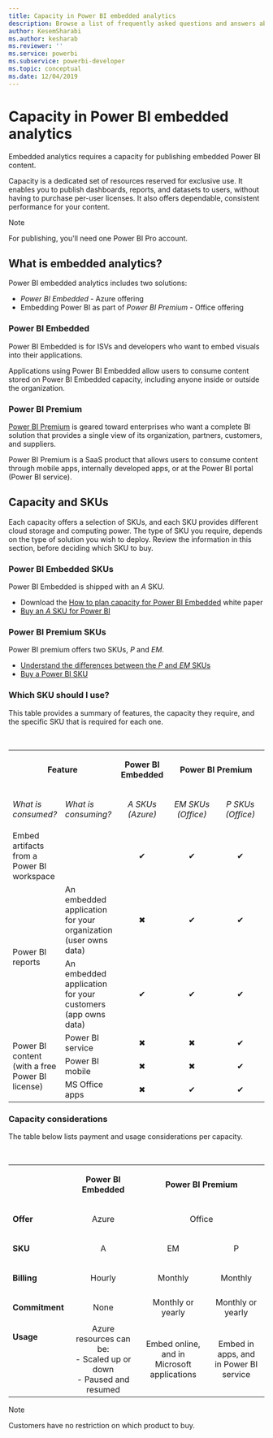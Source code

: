 ```yaml
---
title: Capacity in Power BI embedded analytics
description: Browse a list of frequently asked questions and answers about Power BI Embedded.
author: KesemSharabi
ms.author: kesharab
ms.reviewer: ''
ms.service: powerbi
ms.subservice: powerbi-developer
ms.topic: conceptual
ms.date: 12/04/2019 
---
```


# Capacity in Power BI embedded analytics

Embedded analytics requires a capacity for publishing embedded Power BI content.

Capacity is a dedicated set of resources reserved for exclusive use. It enables you to publish dashboards, reports, and datasets to users, without having to purchase per-user licenses. It also offers dependable, consistent performance for your content.

>[!NOTE]
>For publishing, you'll need one Power BI Pro account.

## What is embedded analytics?

Power BI embedded analytics includes two solutions:
* *Power BI Embedded*  - Azure offering
* Embedding Power BI as part of *Power BI Premium*  - Office offering

### Power BI Embedded

Power BI Embedded is for ISVs and developers who want to embed visuals into their applications.

Applications using Power BI Embedded allow users to consume content stored on Power BI Embedded capacity, including anyone inside or outside the organization.

### Power BI Premium

[Power BI Premium](../service-premium-what-is.md) is geared toward enterprises who want a complete BI solution that provides a single view of its organization, partners, customers, and suppliers.

Power BI Premium is a SaaS product that allows users to consume content through mobile apps, internally developed apps, or at the Power BI portal (Power BI service).

## Capacity and SKUs

Each capacity offers a selection of SKUs, and each SKU provides different cloud storage and computing power. The type of SKU you require, depends on the type of solution you wish to deploy. Review the information in this section, before deciding which SKU to buy.

### Power BI Embedded SKUs

Power BI Embedded is shipped with an *A* SKU.
* Download the [How to plan capacity for Power BI Embedded](https://aka.ms/pbiewhitepaper) white paper
* [Buy an *A* SKU for Power BI](https://azure.microsoft.com/pricing/details/power-bi-embedded/)

### Power BI Premium SKUs

Power BI premium offers two SKUs, *P* and *EM*.
* [Understand the differences between the *P* and *EM* SKUs](../service-premium-what-is.md#subscriptions-and-licensing)
* [Buy a Power BI SKU](../service-admin-premium-purchase.md)

### Which SKU should I use?

This table provides a summary of features, the capacity they require, and the specific SKU that is required for each one. 

</br>
<table>
<col width="20%">
<col width="20%">
<col width="20%">
<col width="20%">
<col width="20%">
<tbody>
<tr>
<td style="text-align: center"; colspan="2"><p><b>Feature</b></p></td>
<td style="text-align: center">
<p><b>Power BI Embedded</b></p>
</td>
<td style="text-align: center"; colspan="2">
<p><b>Power BI Premium</b></p>
</td>
</tr>
<tr>
<td><p><em>What is consumed?</em><p></td>
<td><p><em>What  is consuming?</em><p></td>
<td style="text-align: center"><p><em>A SKUs</br>(Azure)</em></p></td>
<td style="text-align: center"><p><em>EM SKUs</br>(Office)</em></p></td>
<td style="text-align: center"><p><em>P SKUs</br>(Office)</em></p></td>
</tr>
<tr>
<td>Embed artifacts from a Power BI workspace</td>
<td>
</td>
<td style="text-align: center">✔</td>
<td style="text-align: center">✔</td>
<td style="text-align: center">✔</td>
</tr>
<tr>
<td rowspan="2">Power BI reports</td>
<td>An embedded application for your organization</br>(user owns data)</td>
<td style="text-align: center">✖</td>
<td style="text-align: center">✔</td>
<td style="text-align: center">✔</td>
</tr>
<tr>
<td>An embedded application for your customers</br>(app owns data)</td>
<td style="text-align: center">✔</td>
<td style="text-align: center">✔</td>
<td style="text-align: center">✔</td>
</tr>
<tr>
<td rowspan="3">Power BI content<br>(with a free Power BI license)</td>
<td>Power BI service</td>
<td style="text-align: center">✖</td>
<td style="text-align: center">✖</td>
<td style="text-align: center">✔</td>
</tr>
<tr>
<td>Power BI mobile</td>
<td style="text-align: center">✖</td>
<td style="text-align: center">✖</td>
<td style="text-align: center">✔</td>
</tr>
<tr>
<td>MS Office apps</td>
<td style="text-align: center">✖</td>
<td style="text-align: center">✔</td>
<td style="text-align: center">✔</td>
</tr>
</tbody>
</table>

### Capacity considerations

The table below lists payment and usage considerations per capacity.

</br>
<table>
<tbody>
<tr>
<td></td>
<td style="text-align: center;"><p><strong>Power BI Embedded</strong></p></td>
<td style="text-align: center;" colspan="2"><p><strong>Power BI Premium</strong></p></td>
</tr>
<tr>
<td><p><strong>Offer</strong></p></td>
<td style="text-align: center;"><p>Azure</p></td>
<td style="text-align: center;" colspan="2"><p>Office</p></td>
</tr>
<tr>
<td><p><strong>SKU</strong></p></td>
<td style="text-align: center;"><p>A</p></td>
<td style="text-align: center;"><p>EM</p></td>
<td style="text-align: center;"><p>P</p></td>
</tr>
<tr>
<td><p><strong>Billing</strong></td>
<td style="text-align: center;">Hourly</td>
<td style="text-align: center;">Monthly</td>
<td style="text-align: center;">Monthly</td>
</tr>
<tr>
<td><p><strong>Commitment</strong></td>
<td style="text-align: center;">None</td>
<td style="text-align: center;">Monthly or yearly</td>
<td style="text-align: center;">Monthly or yearly</td>
</tr>
<tr>
<td valign="top"><p><strong>Usage</strong></td>
<td style="text-align: center;">Azure resources can be:</br>- Scaled up or down</br>- Paused and resumed
</td>
<td style="text-align: center;">Embed online, and in</br> Microsoft applications</td>
<td style="text-align: center;">Embed in apps, and</br> in Power BI service</td>
</tr>
</tbody>
</table>

>[!NOTE]
>Customers have no restriction on which product to buy.